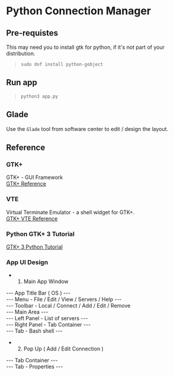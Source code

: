 # Python Connection Manager

## Pre-requistes

This may need you to install gtk for python, if it's not part of your distribution.<br/>
>`sudo dnf install python-gobject`

## Run app

>`python3 app.py`

## Glade

Use the `Glade` tool from software center to edit / design the layout.

## Reference

### GTK+

GTK+ - GUI Framework<br/>
[GTK+ Reference](https://developer.gnome.org/gtk3/stable/)

### VTE

Virtual Terminate Emulator - a shell widget for GTK+.<br/>
[GTK+ VTE Reference](https://developer.gnome.org/vte/unstable/VteTerminal.html)

### Python GTK+ 3 Tutorial

[GTK+ 3 Python Tutorial](https://python-gtk-3-tutorial.readthedocs.io/en/latest/)

### App UI Design

- 1. Main App Window<br/>

--- App Title Bar ( OS ) ---<br/>
--- Menu - File / Edit / View / Servers / Help ---<br/>
--- Toolbar - Local / Connect / Add / Edit / Remove<br/>
--- Main Area ---<br/>
    --- Left Panel - List of servers ---<br/>
    --- Right Panel - Tab Container ---<br/>
        --- Tab - Bash shell ---<br/>

- 2. Pop Up ( Add / Edit Connection )<br/>

--- Tab Container ---<br/>
    --- Tab - Properties ---<br/>
